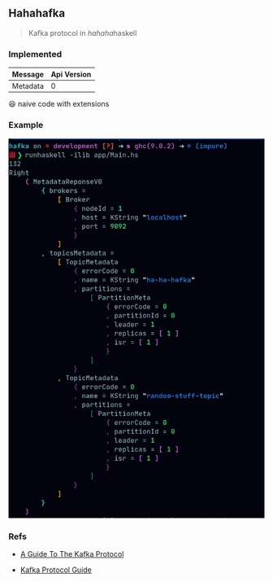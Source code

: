 ## Hahahafka

> Kafka protocol in *hahaha*haskell

### Implemented

| Message  | Api Version |
| -- | -- |
| Metadata | 0 |

:laughing: naive code with extensions

### Example

![metadata](./imgs/metadata.png)

### Refs

- [A Guide To The Kafka Protocol](https://cwiki.apache.org/confluence/display/KAFKA/A+Guide+To+The+Kafka+Protocol)

- [Kafka Protocol Guide](https://kafka.apache.org/protocol)
